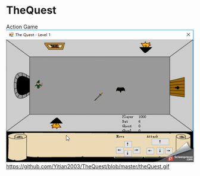 # TheQuest
Action Game
![alt tag](https://github.com/Yitian2003/TheQuest/blob/master/theQuest.gif)
https://github.com/Yitian2003/TheQuest/blob/master/theQuest.gif
